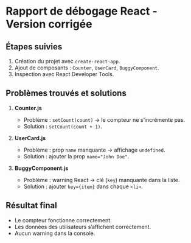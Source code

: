 # Rapport de débogage React - Version corrigée

## Étapes suivies
1. Création du projet avec `create-react-app`.
2. Ajout de composants : `Counter`, `UserCard`, `BuggyComponent`.
3. Inspection avec React Developer Tools.

## Problèmes trouvés et solutions
1. **Counter.js**
   - Problème : `setCount(count)` → le compteur ne s’incrémente pas.
   - Solution : `setCount(count + 1)`.

2. **UserCard.js**
   - Problème : prop `name` manquante → affichage `undefined`.
   - Solution : ajouter la prop `name="John Doe"`.

3. **BuggyComponent.js**
   - Problème : warning React → clé (`key`) manquante dans la liste.
   - Solution : ajouter `key={item}` dans chaque `<li>`.

## Résultat final
- Le compteur fonctionne correctement.
- Les données des utilisateurs s’affichent correctement.
- Aucun warning dans la console.
